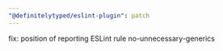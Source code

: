 ```yaml
---
"@definitelytyped/eslint-plugin": patch
---
```


fix: position of reporting ESLint rule no-unnecessary-generics
